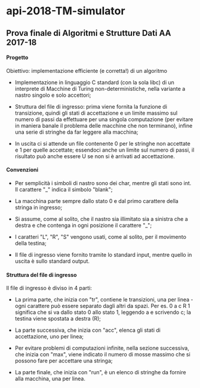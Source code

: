 # api-2018-TM-simulator

## Prova finale di Algoritmi e Strutture Dati AA 2017-18

#### Progetto

Obiettivo: implementazione efficiente (e corretta!) di un algoritmo

- Implementazione in linguaggio C standard (con la sola libc) di un interprete
di Macchine di Turing non-deterministiche, nella variante a nastro singolo e
solo accettori;

- Struttura del file di ingresso: prima viene fornita la funzione di transizione,
quindi gli stati di accettazione e un limite massimo sul numero di passi da
effettuare per una singola computazione (per evitare in maniera banale il
problema delle macchine che non terminano), infine una serie di stringhe
da far leggere alla macchina;

- In uscita ci si attende un file contenente 0 per le stringhe non accettate e 1
per quelle accettate; essendoci anche un limite sul numero di passi, il
risultato può anche essere U se non si è arrivati ad accettazione.

#### Convenzioni

- Per semplicità i simboli di nastro sono dei char, mentre gli stati sono
int. Il carattere "_" indica il simbolo "blank";

- La macchina parte sempre dallo stato 0 e dal primo carattere della
stringa in ingresso;

- Si assume, come al solito, che il nastro sia illimitato sia a sinistra che a
destra e che contenga in ogni posizione il carattere "_";

- I caratteri "L", "R", "S" vengono usati, come al solito, per il movimento
della testina;

- Il file di ingresso viene fornito tramite lo standard input, mentre
quello in uscita è sullo standard output.

#### Struttura del file di ingresso

Il file di ingresso è diviso in 4 parti:

- La prima parte, che inizia con "tr", contiene le transizioni, una per linea -
ogni carattere può essere separato dagli altri da spazi.
Per es. 0 a c R 1 significa che si va dallo stato 0 allo stato 1, leggendo a e
scrivendo c; la testina viene spostata a destra (R);

- La parte successiva, che inizia con "acc", elenca gli stati di accettazione, uno
per linea;

- Per evitare problemi di computazioni infinite, nella sezione successiva, che
inizia con "max", viene indicato il numero di mosse massimo che si possono
fare per accettare una stringa;

- La parte finale, che inizia con "run", è un elenco di stringhe da fornire alla
macchina, una per linea.
